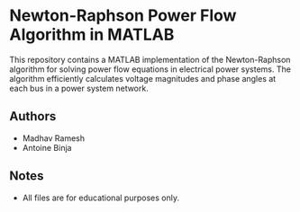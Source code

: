 # Newton-Raphson Power Flow Algorithm in MATLAB

This repository contains a MATLAB implementation of the Newton-Raphson algorithm for solving power flow equations in electrical power systems. The algorithm efficiently calculates voltage magnitudes and phase angles at each bus in a power system network.

## Authors

- Madhav Ramesh
- Antoine Binja

## Notes

- All files are for educational purposes only.
